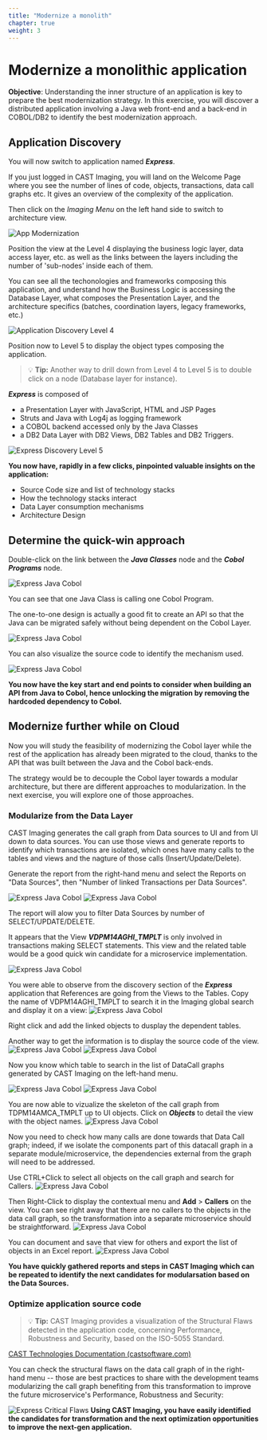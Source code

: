 ```yaml
---
title: "Modernize a monolith"
chapter: true
weight: 3
---
```


# Modernize a monolithic application  

**Objective**: Understanding the inner structure of an application is key to prepare the best modernization strategy. In this exercise, you will discover a distributed application involving a Java web front-end and a back-end in COBOL/DB2 to identify the best modernization approach. 

## Application Discovery 

You will now switch to application named ***Express***. 

If you just logged in CAST Imaging, you will land on the Welcome Page where you see the number of lines of code, objects, transactions, data call graphs etc. It gives an overview of the complexity of the application. 

Then click on the _Imaging Menu_ on the left hand side to switch to architecture view. 

![App Modernization](/images/Express_LOC.png)

Position the view at the Level 4 displaying the business logic layer, data access layer, etc. as well as the links between the layers including the number of 'sub-nodes' inside each of them. 

You can see all the techonologies and frameworks composing this application, and understand how the Business Logic is accessing the Database Layer, what composes the Presentation Layer, and the architecture specifics (batches, coordination layers, legacy frameworks, etc.) 

![Application Discovery Level 4](/images/Express_Level4.PNG)

Position now to Level 5 to display the object types composing the application.   

> :bulb: **Tip:** Another way to drill down from Level 4 to Level 5 is to double click on a node (Database layer for instance). 

***Express*** is composed of
* a Presentation Layer with JavaScript, HTML and JSP Pages  
* Struts and Java with Log4j as logging framework   
* a COBOL backend accessed only by the Java Classes  
* a DB2 Data Layer with DB2 Views, DB2 Tables and DB2 Triggers. 

![Express Discovery Level 5](/images/Express_Level5.png)

**You now have, rapidly in a few clicks, pinpointed valuable insights on the application:** 
* Source Code size and list of technology stacks 
* How the technology stacks interact 
* Data Layer consumption mechanisms 
* Architecture Design 

## Determine the quick-win approach

Double-click on the link between the ***Java Classes*** node and the ***Cobol Programs*** node. 

![Express Java Cobol](/images/Express_JavaCobol.png)

You can see that one Java Class is calling one Cobol Program.

The one-to-one design is actually a good fit to create an API so that the Java can be migrated safely without being dependent on the Cobol Layer. 

![Express Java Cobol](/images/Express_JavaCobol2.png)

You can also visualize the source code to identify the mechanism used. 

![Express Java Cobol](/images/Express_JavaCobol3.png)

**You now have the key start and end points to consider when building an API from Java to Cobol, hence unlocking the migration by removing the hardcoded dependency to Cobol.** 

## Modernize further while on Cloud 

Now you will study the feasibility of modernizing the Cobol layer while the rest of the application has already been migrated to the cloud, thanks to the API that was built between the Java and the Cobol back-ends. 

The strategy would be to decouple the Cobol layer towards a modular architecture, but there are different approaches to modularization. In the next exercise, you will explore one of those approaches. 

### Modularize from the Data Layer 

CAST Imaging generates the call graph from Data sources to UI and from UI down to data sources. You can use those views and generate reports to identify which transactions are isolated, which ones have many calls to the tables and views and the nagture of those calls (Insert/Update/Delete). 

Generate the report from the right-hand menu and select the Reports on "Data Sources", then "Number of linked Transactions per Data Sources". 

![Express Java Cobol](/images/Express_Report.png)
![Express Java Cobol](/images/Express_Report2.png)

The report will alow you to filter Data Sources by number of SELECT/UPDATE/DELETE. 

It appears that the View ***VDPM14AGHI_TMPLT*** is only involved in transactions making SELECT statements. This view and the related table would be a good quick win candidate for a microservice implementation. 

![Express Java Cobol](/images/Express_Report3.png)

You were able to observe from the discovery section of the ***Express*** application that References are going from the Views to the Tables. Copy the name of VDPM14AGHI_TMPLT to search it in the Imaging global search and display it on a view:
![Express Java Cobol](/images/Express_Search.png)

Right click and add the linked objects to dusplay the dependent tables. 

Another way to get the information is to display the source code of the view.
![Express Java Cobol](/images/Express_View.png)
![Express Java Cobol](/images/Express_ViewCode.png)

Now you know which table to search in the list of DataCall graphs generated by CAST Imaging on the left-hand menu. 

![Express Java Cobol](/images/Express_DataCG.png)
![Express Java Cobol](/images/Express_DataCG2.png)

You are now able to vizualize the skeleton of the call graph from TDPM14AMCA_TMPLT up to UI objects. Click on ***Objects*** to detail the view with the object names. 
![Express Java Cobol](/images/Express_DataCG3.png)

Now you need to check how many calls are done towards that Data Call graph; indeed, if we isolate the components part of this datacall graph in a separate module/microservice, the dependencies external from the graph will need to be addressed. 

Use CTRL+Click to select all objects on the call graph and search for Callers.
![Express Java Cobol](/images/Express_DataSelect.png)

Then Right-Click to display the contextual menu and **Add** > **Callers** on the view. 
You can see right away that there are no callers to the objects in the data call graph, so the transformation into a separate microservice should be straightforward. 
![Express Java Cobol](/images/Express_DataSelect2.png)

You can document and save that view for others and export the list of objects in an Excel report. 
![Express Java Cobol](/images/Express_SaveView.png)

**You have quickly gathered reports and steps in CAST Imaging which can be repeated to identify the next candidates for modularsation based on the Data Sources.** 

### Optimize application source code 
> :bulb: **Tip:** CAST Imaging provides a visualization of the Structural Flaws detected in the application code, concerning Performance, Robustness and Security, based on the ISO-5055 Standard.  

[CAST Technologies Documentation (castsoftware.com)](http://technologies.castsoftware.com/rules) 

You can check the structural flaws on the data call graph of in the right-hand menu -- those are best practices to share with the development teams modularizing the call graph benefiting from this transformation to improve the future microservice's Performance, Robustness and Security: 

![Express Critical Flaws](/images/Express_???????.png)
**Using CAST Imaging, you have easily identified the candidates for transformation and the next optimization opportunities to improve the next-gen application.** 